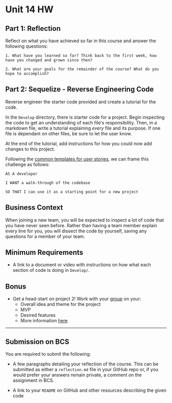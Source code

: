 # Unit 14 HW

## Part 1: Reflection

Reflect on what you have achieved so far in this course and answer the following questions:

    1. What have you learned so far? Think back to the first week, how have you changed and grown since then?

    2. What are your goals for the remainder of the course? What do you hope to accomplish?

## Part 2: Sequelize - Reverse Engineering Code

Reverse engineer the starter code provided and create a tutorial for the code.

In the `Develop` directory, there is starter code for a project. Begin inspecting the code to get an understanding of each file's responsibility. Then, in a markdown file, write a tutorial explaining _every_ file and its purpose. If one file is dependant on other files, be sure to let the user know.

At the end of the tutorial, add instructions for how you could now add changes to this project.

Following the [common templates for user stories](https://en.wikipedia.org/wiki/User_story#Common_templates), we can frame this challenge as follows:

```
AS A developer

I WANT a walk-through of the codebase

SO THAT I can use it as a starting point for a new project
```

## Business Context

When joining a new team, you will be expected to inspect a lot of code that you have never seen before. Rather than having a team member explain every line for you, you will dissect the code by yourself, saving any questions for a member of your team.

## Minimum Requirements

- A link to a document or video with instructions on how what each section of code is doing in `Develop/`.

## Bonus

- Get a head-start on project 2! Work with your [group](../../15-project-2-part-1/groups.md) on your:
  - Overall idea and theme for the project
  - MVP
  - Desired features
  - More information [here](../../15-project-2-part-1/hw/README.md)

---

## Submission on BCS

You are required to submit the following:

- A few paragraphs detailing your reflection of the course. This can be submitted as either a `reflection.md` file in your GitHub repo or, if you would prefer your answers remain private, a comment on the assignment in BCS.

- A link to your `README` on GitHub and other resources describing the given code
